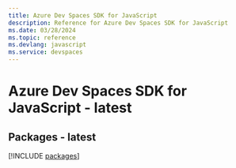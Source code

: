 ```yaml
---
title: Azure Dev Spaces SDK for JavaScript
description: Reference for Azure Dev Spaces SDK for JavaScript
ms.date: 03/28/2024
ms.topic: reference
ms.devlang: javascript
ms.service: devspaces
---
```

# Azure Dev Spaces SDK for JavaScript - latest
## Packages - latest
[!INCLUDE [packages](dev-spaces-index.md)]